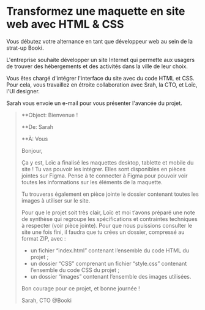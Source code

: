 # Transformez une maquette en site web avec HTML & CSS

Vous débutez votre alternance en tant que développeur web au sein de la strat-up Booki.

L'entreprise souhaite développer un site Internet qui permette aux usagers de trouver des hébergements et des activités dans la ville de leur choix.

Vous êtes chargé d'intégrer l'interface du site avec du code HTML et CSS. Pour cela, vous travaillez en étroite collaboration avec Srah, la CTO, et Loïc, l'UI designer.

Sarah vous envoie un e-mail pour vous présenter l'avancée du projet.

> **Object: Bienvenue !
> 
> **De: Sarah
> 
> **À: Vous
> 
> Bonjour, 
> 
> Ça y est, Loïc a finalisé les maquettes desktop, tablette et mobile du site ! Tu vas pouvoir les intégrer. Elles sont disponibles en pièces jointes sur Figma. Pense à te connecter à Figma pour pouvoir voir toutes les informations sur les éléments de la maquette. 
> 
> Tu trouveras également en pièce jointe le dossier contenant toutes les images à utiliser sur le site.
> 
> Pour que le projet soit très clair, Loïc et moi t’avons préparé une note de synthèse qui regroupe les spécifications et contraintes techniques à respecter (voir pièce jointe).
> Pour que nous puissions consulter le site une fois fini, il faudra que tu crées un dossier, compressé au format ZIP, avec :
> - un fichier “index.html” contenant l’ensemble du code HTML du projet ;
> - un dossier “CSS” comprenant un fichier “style.css” contenant l’ensemble du code CSS du projet ;
> - un dossier “images” contenant l’ensemble des images utilisées.
> 
> Bon courage pour ce projet, et bonne journée !
> 
> Sarah, CTO @Booki
